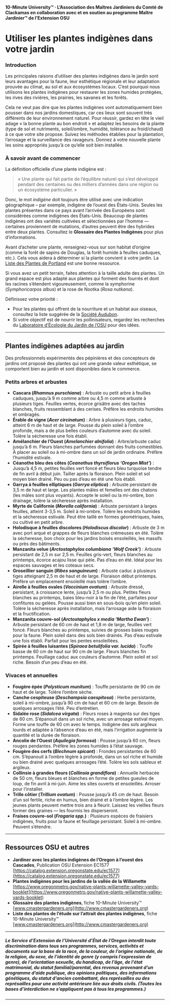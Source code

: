 #### 10-Minute University™ · L’Association des Maîtres Jardiniers du Comté de Clackamas en collaboration avec et en soutien au programme Maître Jardinier™ de l’Extension OSU

# Utiliser les plantes indigènes dans votre jardin

### Introduction

Les principales raisons d’utiliser des plantes indigènes dans le jardin sont leurs avantages pour la faune, leur esthétique régionale et leur adaptation prouvée au climat, au sol et aux écosystèmes locaux. C’est pourquoi nous utilisons les plantes indigènes pour restaurer les zones humides protégées, les rives des rivières, les prairies, les savanes et les forêts.

Cela ne veut pas dire que les plantes indigènes vont automatiquement bien pousser dans nos jardins domestiques, car ces lieux sont souvent très différents de leur environnement naturel. Pour réussir, gardez en tête le vieil adage « la bonne plante au bon endroit » et adaptez les besoins de la plante (type de sol et nutriments, soleil/ombre, humidité, tolérance au froid/chaud) à ce que votre site propose. Suivez les méthodes établies pour la plantation, l’arrosage et la surveillance des ravageurs. Donnez à votre nouvelle plante les soins appropriés jusqu’à ce qu’elle soit bien installée.

### À savoir avant de commencer

La définition officielle d’une plante indigène est :

> « Une plante qui fait partie de l’équilibre naturel qui s’est développé pendant des centaines ou des milliers d’années dans une région ou un écosystème particulier. »

Donc, le mot *indigène* doit toujours être utilisé avec une indication géographique – par exemple, indigène de l’ouest des États-Unis. Seules les plantes présentes dans ce pays avant l’arrivée des Européens sont considérées comme indigènes des États-Unis. Beaucoup de plantes indigènes ont des variétés cultivées et sélectionnées par l’homme — certaines proviennent de mutations, d’autres peuvent être des hybrides entre deux plantes. Consultez le **Glossaire des Plantes Indigènes** pour plus d’informations.

Avant d’acheter une plante, renseignez-vous sur son habitat d’origine (comme la forêt de sapins de Douglas, la forêt humide à feuilles caduques, etc.). Cela vous aidera à déterminer si la plante convient à votre jardin. La [Liste des Plantes de Portland](https://www.portlandoregon.gov/citycode/article/322280) est une bonne ressource.

Si vous avez un petit terrain, faites attention à la taille adulte des plantes. Un grand espace est plus adapté aux plantes qui forment des fourrés et dont les racines s’étendent vigoureusement, comme la symphorine (*Symphoricarpos albus*) et la rose de Nootka (*Rosa nutkana*).

Définissez votre priorité :

- Pour les plantes qui offrent de la nourriture et un habitat aux oiseaux, consultez la liste suggérée de la [Société Audubon](https://www.audubon.org/native-plants).
- Si votre objectif est de nourrir les pollinisateurs, regardez les recherches du [Laboratoire d’Écologie du Jardin de l’OSU](http://blogs.oregonstate.edu/gardenecologylab/) pour des idées.

---

## Plantes indigènes adaptées au jardin

Des professionnels expérimentés des pépinières et des concepteurs de jardins ont proposé des plantes qui ont une grande valeur esthétique, se comportent bien au jardin et sont disponibles dans le commerce.

### Petits arbres et arbustes

- **Cascara (*Rhamnus purschiana*)** : Arbuste ou petit arbre à feuilles caduques, jusqu’à 9 m comme arbre ou 4,5 m comme arbuste à plusieurs tiges. Feuilles vertes, écorce grisâtre avec des taches blanches, fruits ressemblant à des cerises. Préfère les endroits humides et ombragés.
- **Érable de vigne (*Acer circinatum*)** : Arbre à plusieurs tiges, caduc, atteint 6 m de haut et de large. Pousse du plein soleil à l’ombre profonde, mais a de plus belles couleurs d’automne avec du soleil. Tolère la sécheresse une fois établi.
- **Amélanchier de l’Ouest (*Amelanchier alnifolia*)** : Arbre/arbuste caduc jusqu’à 6 m. Fleurs blanches parfumées donnant des fruits comestibles. À placer au soleil ou à mi-ombre dans un sol de jardin ordinaire. Préfère l’humidité estivale.
- **Céanothe bleu des côtes (*Ceanothus thyrsiflorus ‘Oregon Mist’*)** : Jusqu’à 4,5 m, petites feuilles vert foncé et fleurs bleu turquoise tendre de fin avril à début juin. Tailler après la floraison. Plein soleil et sol moyen bien drainé. Peu ou pas d’eau en été une fois établi.
- **Garrya à feuilles elliptiques (*Garrya eliptica*)** : Arbuste persistant de 3,5 m de haut et large. Les plantes mâles et femelles ont des chatons (les mâles sont plus voyants). Accepte le soleil ou la mi-ombre, bon drainage, tolère la sécheresse après installation.
- **Myrte de Californie (*Morella california*)** : Arbuste persistant à larges feuilles, atteint 3-3,5 m. Soleil à mi-ombre. Tolère les endroits humides et la sécheresse estivale. Peut être taillé en formes géométriques, haies, ou cultivé en petit arbre.
- **Holodisque à feuilles discolores (*Holodiscus discolor*)** : Arbuste de 3 m avec port arqué et grappes de fleurs blanches crémeuses en été. Tolère la sécheresse, bon choix pour les jardins boisés ensoleillés, les massifs ou près des bâtiments.
- **Manzanita velue (*Arctostaphylos columbiana ‘Wolf Creek’*)** : Arbuste persistant de 2,5 m sur 2,5 m. Feuilles gris-vert, fleurs blanches au printemps, écorce acajou lisse qui pèle. Pas d’eau en été. Idéal pour les espaces sauvages et les coteaux secs.
- **Groseillier sanguin (*Ribes sanguineum*)** : Arbuste caduc à plusieurs tiges atteignant 2,5 m de haut et de large. Floraison début printemps. Préfère un emplacement ensoleillé mais tolère l’ombre.
- **Airelle à feuilles ovales (*Vaccinium ovatum*)** : Arbuste dressé, persistant, à croissance lente, jusqu’à 2,5 m ou plus. Petites fleurs blanches au printemps, baies bleu-noir à la fin de l’été, parfaites pour confitures ou gelées. Pousse aussi bien en sous-bois qu’en plein soleil. Tolère la sécheresse après installation, mais l’arrosage aide la floraison et la fructification.
- **Manzanita couvre-sol (*Arctostaphylos x media ‘Martha Ewan’*)** : Arbuste persistant de 60 cm de haut et 1,8 m de large, feuilles vert foncé. Fleurs blanches au printemps, suivies de grosses baies rouges pour la faune. Plein soleil dans des sols bien drainés. Pas d’eau estivale une fois établi. Parfait pour les pentes ensoleillées.
- **Spirée à feuilles luisantes (*Spiraea betulifolia var. lucida*)** : Touffe basse de 60 cm de haut sur 90 cm de large. Fleurs blanches fin printemps. Feuillage caduc aux couleurs d’automne. Plein soleil et sol riche. Besoin d’un peu d’eau en été.

### Vivaces et annuelles

- **Fougère épée (*Polysticum munitum*)** : Touffe persistante de 90 cm de haut et de large. Tolère l’ombre sèche.
- **Canche cespiteuse (*Deschampsia caespitosa*)** : Herbe persistante, soleil à mi-ombre, jusqu’à 90 cm de haut et 60 cm de large. Besoin de quelques arrosages l’été. Peu d’entretien.
- **Sidalée rose (*Sidalcea virgata*)** : Fleurs roses à magenta sur des tiges de 60 cm. S’épanouit dans un sol riche, avec un arrosage estival moyen. Forme une touffe de 60 cm avec le temps. Indigène des sols argileux lourds et adaptée à l’absence d’eau en été, mais l’irrigation augmente la quantité et la durée de floraison.
- **Ancolie de l’Ouest (*Aquilegia formosa*)** : Pousse jusqu’à 60 cm, fleurs rouges pendantes. Préfère les zones humides à l’état sauvage.
- **Fougère des cerfs (*Blechnum spicant*)** : Frondes persistantes de 60 cm. S’épanouit à l’ombre légère à profonde, dans un sol riche et humide ou bien drainé avec quelques arrosages l’été. Tolère les sols sableux et argileux.
- **Collinsie à grandes fleurs (*Collinsia grandiflora*)** : Annuelle herbacée de 50 cm, fleurs bleues et blanches en forme de petites gueules de loup, de fin avril à mi-juin. Aime les sites ouverts et ensoleillés. Arroser pour l’installer.
- **Trille côtier (*Trillium ovatum*)** : Pousse jusqu’à 45 cm de haut. Besoin d’un sol fertile, riche en humus, bien drainé et à l’ombre légère. Les jeunes plants peuvent mettre trois ans à fleurir. Laissez les vieilles fleurs former des graines — les fourmis les disperseront.
- **Fraises couvre-sol (*Fragaria spp.*)** : Plusieurs espèces de fraisiers indigènes, fruits pour la faune et feuillage persistant. Soleil à mi-ombre. Peuvent s’étendre.

---

## Ressources OSU et autres

- **Jardiner avec les plantes indigènes de l’Oregon à l’ouest des Cascades**, Publication OSU Extension EC1577  
  [https://catalog.extension.oregonstate.edu/ec1577](https://catalog.extension.oregonstate.edu/ec1577)
- **Plantes indigènes pour les jardins de la vallée de la Willamette**  
  [https://www.oregonmetro.gov/native-plants-willamette-valley-yards-booklet](https://www.oregonmetro.gov/native-plants-willamette-valley-yards-booklet)
- **Glossaire des plantes indigènes**, fiche 10-Minute University™  
  [www.cmastergardeners.org](http://www.cmastergardeners.org)
- **Liste des plantes de l’étude sur l’attrait des plantes indigènes**, fiche 10-Minute University™  
  [www.cmastergardeners.org](http://www.cmastergardeners.org)

---

##### Le Service d’Extension de l’Université d’État de l’Oregon interdit toute discrimination dans tous ses programmes, services, activités et documents sur la base de la race, de la couleur, de l’origine nationale, de la religion, du sexe, de l’identité de genre (y compris l’expression de genre), de l’orientation sexuelle, du handicap, de l’âge, de l’état matrimonial, du statut familial/parental, des revenus provenant d’un programme d’aide publique, des opinions politiques, des informations génétiques, du statut d’ancien combattant, des représailles ou des représailles pour une activité antérieure liée aux droits civils. (Toutes les bases d’interdiction ne s’appliquent pas à tous les programmes.)
---